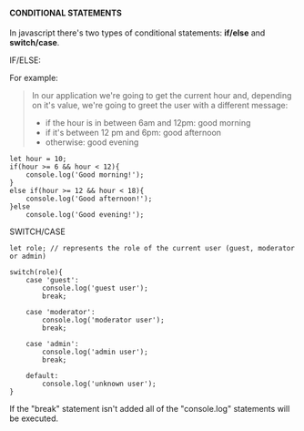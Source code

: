 #### CONDITIONAL STATEMENTS
In javascript there's two types of conditional statements: **if/else** and **switch/case**.

IF/ELSE:

For example:
> In our application we're going to get the current hour and, depending on it's value, we're going to greet the user with a different message:
> - if the hour is in between 6am and 12pm: good morning
> - if it's between 12 pm and 6pm: good afternoon
> - otherwise: good evening
```
let hour = 10;
if(hour >= 6 && hour < 12){
    console.log('Good morning!');
}
else if(hour >= 12 && hour < 18){
    console.log('Good afternoon!');
}else
    console.log('Good evening!');
```

SWITCH/CASE
```
let role; // represents the role of the current user (guest, moderator or admin)

switch(role){
    case 'guest':
        console.log('guest user');
        break;

    case 'moderator':
        console.log('moderator user');
        break;

    case 'admin':
        console.log('admin user');
        break;

    default:
        console.log('unknown user');
}
```
If the "break" statement isn't added all of the "console.log" statements will be executed.
